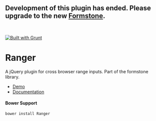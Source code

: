 <h2>Development of this plugin has ended. Please upgrade to the new <a href="http://formstone.it">Formstone</a>.</h2><br> 

<a href="http://gruntjs.com" target="_blank"><img src="https://cdn.gruntjs.com/builtwith.png" alt="Built with Grunt"></a> 
# Ranger 

A jQuery plugin for cross browser range inputs. Part of the formstone library. 

- [Demo](http://classic.formstone.it/components/Ranger/demo/index.html) 
- [Documentation](http://classic.formstone.it/ranger/) 

#### Bower Support 
`bower install Ranger` 